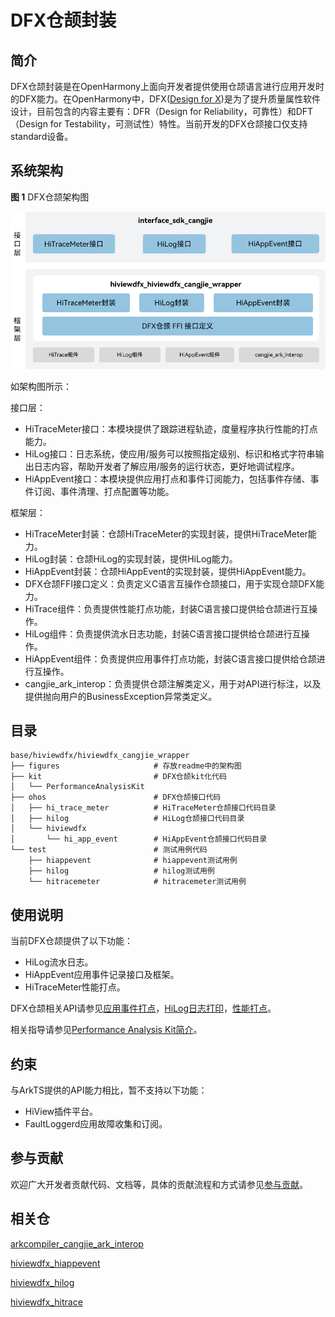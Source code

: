 # DFX仓颉封装

## 简介

DFX仓颉封装是在OpenHarmony上面向开发者提供使用仓颉语言进行应用开发时的DFX能力。在OpenHarmony中，DFX\([Design for X](https://en.wikipedia.org/wiki/Design_for_X)\)是为了提升质量属性软件设计，目前包含的内容主要有：DFR（Design for Reliability，可靠性）和DFT（Design for Testability，可测试性）特性。当前开发的DFX仓颉接口仅支持standard设备。

## 系统架构

**图 1**  DFX仓颉架构图

![DFX仓颉架构图](figures/hiviewdfx_cangjie_wrapper_architecture.png)

如架构图所示：

接口层：

- HiTraceMeter接口：本模块提供了跟踪进程轨迹，度量程序执行性能的打点能力。
- HiLog接口：日志系统，使应用/服务可以按照指定级别、标识和格式字符串输出日志内容，帮助开发者了解应用/服务的运行状态，更好地调试程序。
- HiAppEvent接口：本模块提供应用打点和事件订阅能力，包括事件存储、事件订阅、事件清理、打点配置等功能。

框架层：

- HiTraceMeter封装：仓颉HiTraceMeter的实现封装，提供HiTraceMeter能力。
- HiLog封装：仓颉HiLog的实现封装，提供HiLog能力。
- HiAppEvent封装：仓颉HiAppEvent的实现封装，提供HiAppEvent能力。
- DFX仓颉FFI接口定义：负责定义C语言互操作仓颉接口，用于实现仓颉DFX能力。
- HiTrace组件：负责提供性能打点功能，封装C语言接口提供给仓颉进行互操作。
- HiLog组件：负责提供流水日志功能，封装C语言接口提供给仓颉进行互操作。
- HiAppEvent组件：负责提供应用事件打点功能，封装C语言接口提供给仓颉进行互操作。
- cangjie_ark_interop：负责提供仓颉注解类定义，用于对API进行标注，以及提供抛向用户的BusinessException异常类定义。

## 目录

```
base/hiviewdfx/hiviewdfx_cangjie_wrapper
├── figures                     # 存放readme中的架构图
├── kit                         # DFX仓颉kit化代码
│   └── PerformanceAnalysisKit
├── ohos                        # DFX仓颉接口代码
│   ├── hi_trace_meter          # HiTraceMeter仓颉接口代码目录
│   ├── hilog                   # HiLog仓颉接口代码目录
│   └── hiviewdfx
│       └── hi_app_event        # HiAppEvent仓颉接口代码目录
└── test                        # 测试用例代码
    ├── hiappevent              # hiappevent测试用例
    ├── hilog                   # hilog测试用例
    └── hitracemeter            # hitracemeter测试用例
```

## 使用说明

当前DFX仓颉提供了以下功能：

- HiLog流水日志。
- HiAppEvent应用事件记录接口及框架。
- HiTraceMeter性能打点。

DFX仓颉相关API请参见[应用事件打点](https://gitcode.com/openharmony-sig/arkcompiler_cangjie_ark_interop/blob/master/doc/API_Reference/source_zh_cn/apis/PerformanceAnalysisKit/cj-apis-hiappevent.md)，[HiLog日志打印](https://gitcode.com/openharmony-sig/arkcompiler_cangjie_ark_interop/blob/master/doc/API_Reference/source_zh_cn/apis/PerformanceAnalysisKit/cj-apis-hilog.md)，[性能打点](https://gitcode.com/openharmony-sig/arkcompiler_cangjie_ark_interop/blob/master/doc/API_Reference/source_zh_cn/apis/PerformanceAnalysisKit/cj-apis-hi_tracemeter.md)。

相关指导请参见[Performance Analysis Kit简介](https://gitcode.com/openharmony-sig/arkcompiler_cangjie_ark_interop/blob/master/doc/Dev_Guide/source_zh_cn/dfx/cj-performance-analysis-kit-overview.md)。

## 约束

与ArkTS提供的API能力相比，暂不支持以下功能：

- HiView插件平台。
- FaultLoggerd应用故障收集和订阅。

## 参与贡献

欢迎广大开发者贡献代码、文档等，具体的贡献流程和方式请参见[参与贡献](https://gitcode.com/openharmony/docs/blob/master/zh-cn/contribute/%E5%8F%82%E4%B8%8E%E8%B4%A1%E7%8C%AE.md)。

## 相关仓

[arkcompiler_cangjie_ark_interop](https://gitcode.com/openharmony-sig/arkcompiler_cangjie_ark_interop)

[hiviewdfx_hiappevent](https://gitcode.com/openharmony/hiviewdfx_hiappevent)

[hiviewdfx_hilog](https://gitcode.com/openharmony/hiviewdfx_hilog)

[hiviewdfx_hitrace](https://gitcode.com/openharmony/hiviewdfx_hitrace)
